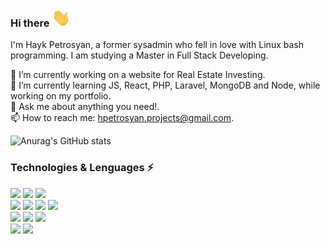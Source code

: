 ### Hi there <img src="https://raw.githubusercontent.com/haykbit/haykbit/master/wave.gif" width="30px"> 

I'm Hayk Petrosyan, a former sysadmin who fell in love with Linux bash programming. I am studying a Master in Full Stack Developing.

🔭 I’m currently working on a website for Real Estate Investing.     
🌱 I’m currently learning JS, React, PHP, Laravel, MongoDB and Node, while working on my portfolio.     
💬 Ask me about anything you need!.               
📫 How to reach me: hpetrosyan.projects@gmail.com.    

![Anurag's GitHub stats](https://github-readme-stats.vercel.app/api?username=haykbit&show_icons=true)

### Technologies & Lenguages ⚡
![](https://img.shields.io/badge/OS-Linux-informational?style=for-the-badge&logo=linux&logoColor=white&color=005eff)
![](https://img.shields.io/badge/OS-macOS-informational?style=for-the-badge&logo=macos&logoColor=white&color=005eff)
![](https://img.shields.io/badge/OS-Windows-informational?style=for-the-badge&logo=windows&logoColor=white&color=005eff)
<br/>
![](https://img.shields.io/badge/Web-html-informational?style=for-the-badge&logo=web&logoColor=white&color=f54242)
![](https://img.shields.io/badge/Styling-css-informational?style=for-the-badge&logo=style&logoColor=white&color=f54242)
![](https://img.shields.io/badge/Code-JavaScript-informational?style=for-the-badge&logo=javascript&logoColor=white&color=f54242)
![](https://img.shields.io/badge/Code-React-informational?style=for-the-badge&logo=react&logoColor=white&color=f54242)
<br/>
![](https://img.shields.io/badge/Code-Php-informational?style=for-the-badge&logo=php&logoColor=white&color=42f5ad)
![](https://img.shields.io/badge/Code-Vue-informational?style=for-the-badge&logo=vue.js&logoColor=white&color=42f5ad)
![](https://img.shields.io/badge/Code-Laravel-informational?style=for-the-badge&logo=laravel&logoColor=white&color=42f5ad)
<br/>
![](https://img.shields.io/badge/DDBB-mysql-informational?style=for-the-badge&logo=mysql&logoColor=white&color=ffd500)
![](https://img.shields.io/badge/Code-Python-informational?style=for-the-badge&logo=python&logoColor=white&color=ffd500)

<!--
**haykbit/haykbit** is a ✨ _special_ ✨ repository because its `README.md` (this file) appears on your GitHub profile.

Here are some ideas to get you started:

- 🔭 I’m currently working on ...
- 🌱 I’m currently learning ...
- 👯 I’m looking to collaborate on ...
- 🤔 I’m looking for help with ...
- 💬 Ask me about ...
- 📫 How to reach me: ...
- 😄 Pronouns: ...
- ⚡ Fun fact: ...
-->


